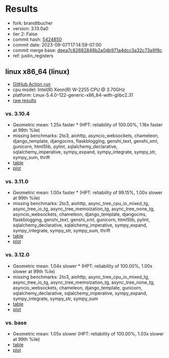 # Results

- fork: brandtbucher
- version: 3.13.0a0
- tier 2: False
- commit hash: [5424850](https://github.com/brandtbucher/cpython/commit/5424850)
- commit date: 2023-09-07T17:14:59-07:00
- commit merge base: [deea7c82682848b2a0db971a4dcc3a32c73a9f8c](https://github.com/brandtbucher/cpython/commit/deea7c82682848b2a0db971a4dcc3a32c73a9f8c)
- ref: justin_registers

## linux x86_64 (linux)

- [GitHub Action run](https://github.com/faster-cpython/benchmarking/actions/runs/6153400454)
- cpu model: Intel(R) Xeon(R) W-2255 CPU @ 3.70GHz
- platform: Linux-5.4.0-122-generic-x86_64-with-glibc2.31
- [raw results](bm-20230907-linux-x86_64-brandtbucher-justin_registers-3.13.0a0-5424850.json)

### vs. 3.10.4

- Geometric mean: 1.25x faster \* (HPT: reliability of 100.00%, 1.16x faster at 99th %ile)
- missing benchmarks: 2to3, aiohttp, asyncio_websockets, chameleon, django_template, djangocms, flaskblogging, genshi_text, genshi_xml, gunicorn, html5lib, pylint, sqlalchemy_declarative, sqlalchemy_imperative, sympy_expand, sympy_integrate, sympy_str, sympy_sum, thrift
- [table](bm-20230907-linux-x86_64-brandtbucher-justin_registers-3.13.0a0-5424850-vs-3.10.4.md)
- [plot](bm-20230907-linux-x86_64-brandtbucher-justin_registers-3.13.0a0-5424850-vs-3.10.4.png)

### vs. 3.11.0

- Geometric mean: 1.00x faster \* (HPT: reliability of 99.15%, 1.00x slower at 99th %ile)
- missing benchmarks: 2to3, aiohttp, async_tree_cpu_io_mixed_tg, async_tree_io_tg, async_tree_memoization_tg, async_tree_none_tg, asyncio_websockets, chameleon, django_template, djangocms, flaskblogging, genshi_text, genshi_xml, gunicorn, html5lib, pylint, sqlalchemy_declarative, sqlalchemy_imperative, sympy_expand, sympy_integrate, sympy_str, sympy_sum, thrift
- [table](bm-20230907-linux-x86_64-brandtbucher-justin_registers-3.13.0a0-5424850-vs-3.11.0.md)
- [plot](bm-20230907-linux-x86_64-brandtbucher-justin_registers-3.13.0a0-5424850-vs-3.11.0.png)

### vs. 3.12.0

- Geometric mean: 1.04x slower \* (HPT: reliability of 100.00%, 1.00x slower at 99th %ile)
- missing benchmarks: 2to3, aiohttp, async_tree_cpu_io_mixed_tg, async_tree_io_tg, async_tree_memoization_tg, async_tree_none_tg, asyncio_websockets, chameleon, django_template, gunicorn, sqlalchemy_declarative, sqlalchemy_imperative, sympy_expand, sympy_integrate, sympy_str, sympy_sum
- [table](bm-20230907-linux-x86_64-brandtbucher-justin_registers-3.13.0a0-5424850-vs-3.12.0.md)
- [plot](bm-20230907-linux-x86_64-brandtbucher-justin_registers-3.13.0a0-5424850-vs-3.12.0.png)

### vs. base

- Geometric mean: 1.05x slower (HPT: reliability of 100.00%, 1.03x slower at 99th %ile)
- [table](bm-20230907-linux-x86_64-brandtbucher-justin_registers-3.13.0a0-5424850-vs-base.md)
- [plot](bm-20230907-linux-x86_64-brandtbucher-justin_registers-3.13.0a0-5424850-vs-base.png)

